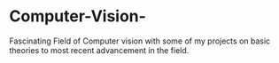 # Computer-Vision-
Fascinating Field of  Computer vision with some of my projects on basic theories to most recent advancement in the field. 
